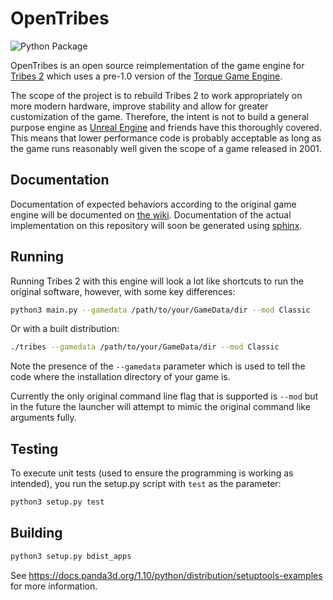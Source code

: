 # OpenTribes

![Python Package](https://github.com/Ragora/OpenTribes/workflows/Python%20package/badge.svg)

OpenTribes is an open source reimplementation of the game engine for [Tribes 2](https://en.wikipedia.org/wiki/Tribes_2) which uses a pre-1.0 version of the [Torque Game Engine](https://en.wikipedia.org/wiki/Torque_(game_engine)).

The scope of the project is to rebuild Tribes 2 to work appropriately on more modern hardware, improve stability and allow for greater customization of the game. Therefore, the intent
is not to build a general purpose engine as [Unreal Engine](https://www.unrealengine.com/) and friends have this thoroughly covered. This means that lower performance code is probably
acceptable as long as the game runs reasonably well given the scope of a game released in 2001.

## Documentation

Documentation of expected behaviors according to the original game engine will be documented on [the wiki](https://github.com/Ragora/OpenTribes/wiki). Documentation of the
actual implementation on this repository will soon be generated using [sphinx](https://www.sphinx-doc.org).

## Running

Running Tribes 2 with this engine will look a lot like shortcuts to run the original software, however, with some key differences:

```bash
python3 main.py --gamedata /path/to/your/GameData/dir --mod Classic
```

Or with a built distribution:

```bash
./tribes --gamedata /path/to/your/GameData/dir --mod Classic
```

Note the presence of the ```--gamedata``` parameter which is used to tell the code where the installation directory of your game is.

Currently the only original command line flag that is supported is ```--mod``` but in the future the launcher will attempt to mimic the original command like arguments fully.

## Testing

To execute unit tests (used to ensure the programming is working as intended), you run the setup.py script with ```test``` as the parameter:

```bash
python3 setup.py test
```

## Building

```bash
python3 setup.py bdist_apps
```

See https://docs.panda3d.org/1.10/python/distribution/setuptools-examples for more information.

